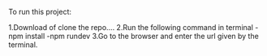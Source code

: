 To run this project:

1.Download of clone the repo....
2.Run the following command in terminal 
    -npm install
    -npm rundev
3.Go to the browser and enter the url given by the terminal.